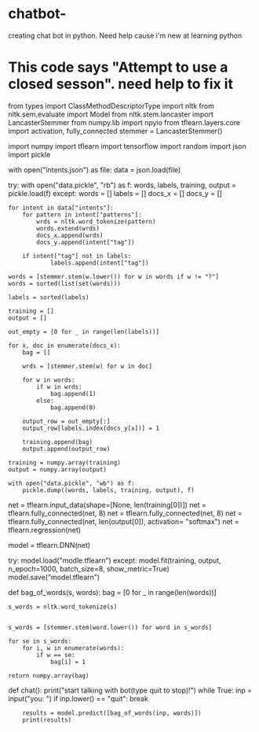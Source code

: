 # chatbot-
creating chat bot in python. Need help cause i'm new at learning python



# This code says "Attempt to use a closed sesson". need help to fix it 



from types import ClassMethodDescriptorType
import nltk
from nltk.sem.evaluate import Model
from nltk.stem.lancaster import LancasterStemmer
from numpy.lib import npyio
from tflearn.layers.core import activation, fully_connected
stemmer = LancasterStemmer()

import numpy
import tflearn
import tensorflow
import random
import json
import pickle

with open("intents.json") as file:
        data = json.load(file)

try:
    with open("data.pickle", "rb") as f:
        words, labels, training, output = pickle.load(f)
except:
    words = []
    labels = []
    docs_x = []
    docs_y = []

    for intent in data["intents"]:
        for pattern in intent["patterns"]:
            wrds = nltk.word_tokenize(pattern)
            words.extend(wrds)
            docs_x.append(wrds)
            docs_y.append(intent["tag"])

        if intent["tag"] not in labels:
                labels.append(intent["tag"])

    words = [stemmer.stem(w.lower()) for w in words if w != "?"]
    words = sorted(list(set(words)))

    labels = sorted(labels)

    training = []
    output = []

    out_empty = [0 for _ in range(len(labels))]

    for x, doc in enumerate(docs_x):
        bag = []

        wrds = [stemmer.stem(w) for w in doc]

        for w in words:
            if w in wrds:
                bag.append(1)
            else:
                bag.append(0)
        
        output_row = out_empty[:]
        output_row[labels.index(docs_y[x])] = 1

        training.append(bag)
        output.append(output_row)

    training = numpy.array(training)
    output = numpy.array(output)

    with open("data.pickle", "wb") as f:
        pickle.dump((words, labels, training, output), f)

net = tflearn.input_data(shape=[None, len(training[0])])
net = tflearn.fully_connected(net, 8)
net = tflearn.fully_connected(net, 8)
net = tflearn.fully_connected(net, len(output[0]), activation= "softmax")
net = tflearn.regression(net)

model = tflearn.DNN(net)

try:
    model.load("modle.tflearn")
except:
    model.fit(training, output, n_epoch=1000, batch_size=8, show_metric=True)
    model.save("model.tflearn")

def bag_of_words(s, words):
    bag = [0 for _ in range(len(words))]

    s_words = nltk.word_tokenize(s)


    s_words = [stemmer.stem(word.lower()) for word in s_words]

    for se in s_words:
        for i, w in enumerate(words):
            if w == se:
                bag[i] = 1

    return numpy.array(bag)


def chat():
    print("start talking with bot(type quit to stop)!")
    while True:
        inp = input("you: ")
        if inp.lower() == "quit":
            break

        results = model.predict([bag_of_words(inp, words)])
        print(results)
